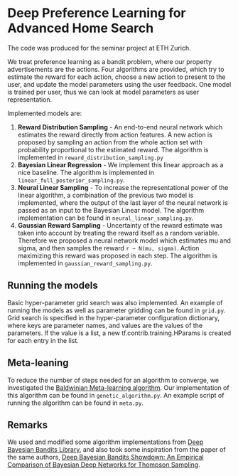 # Deep Preference Learning for Advanced Home Search

The code was produced for the seminar project at ETH Zurich.

We treat preference learning as a bandit problem, where our property
advertisements are the actions. Four algorithms are provided, which
try to estimate the reward for each action, choose a new action to present
to the user, and update the model parameters using the user feedback.
One model is trained per user, thus we can look at model parameters as
user representation.

Implemented models are:
1. **Reward Distribution Sampling** - An end-to-end neural network which
estimates the reward directly from action features. A new action is proposed
by sampling an action from the whole action set with probability proportional
to the estimated reward. The algorithm is implemented in
`reward_distribution_sampling.py`
2. **Bayesian Linear Regression** - We implement this linear approach as a
nice baseline. The algorithm is implemented in `linear_full_posterior_sampling.py`.
3. **Neural Linear Sampling** - To increase the representational power of
the linear algorithm, a combination of the previous two model is
implemented, where the output of the last layer of the neural network is
passed as an input to the Bayesian Linear model. The algorithm implementation
can be found in `neural_linear_sampling.py`.
4. **Gaussian Reward Sampling** - Uncertainty of the reward estimate
was taken into account by treating the reward itself as a random variable.
Therefore we proposed a neural network model which estimates mu and sigma,
and then samples the reward `r ~ N(mu, sigma)`. Action maximizing this reward
was proposed in each step. The algorithm is implemented in `gaussian_reward_sampling.py`.


## Running the models
Basic hyper-parameter grid search was also implemented. An example of
running the models as well as parameter gridding can be found in `grid.py`.
Grid search is specified in the hyper-parameter configuration dictionary,
where keys are parameter names, and values are the values of the parameters.
If the value is a list, a new tf.contrib.training.HParams is created for each
entry in the list.

## Meta-leaning
To reduce the number of steps needed for an algorithm to converge, we investigated
the [Baldwinian Meta-learning algorithm](https://arxiv.org/abs/1806.07917). Our
implementation of this algorithm can be found in `genetic_algorithm.py`. An example
script of running the algorithm can be found in `meta.py`.

## Remarks
We used and modified some algorithm implementations from [Deep Bayesian Bandits Library](https://github.com/tensorflow/models/tree/master/research/deep_contextual_bandits),
and also took some inspiration from the paper of the same authors, [Deep Bayesian Bandits Showdown: An Empirical Comparison of Bayesian Deep Networks for Thompson Sampling](https://arxiv.org/abs/1802.09127).
